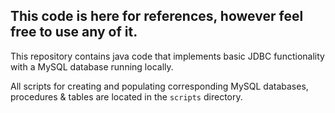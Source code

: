 ## This code is here for references, however feel free to use any of it.

This repository contains java code that implements basic JDBC functionality with a MySQL database running locally.

All scripts for creating and populating corresponding MySQL databases, procedures & tables are located in the `scripts` directory.
